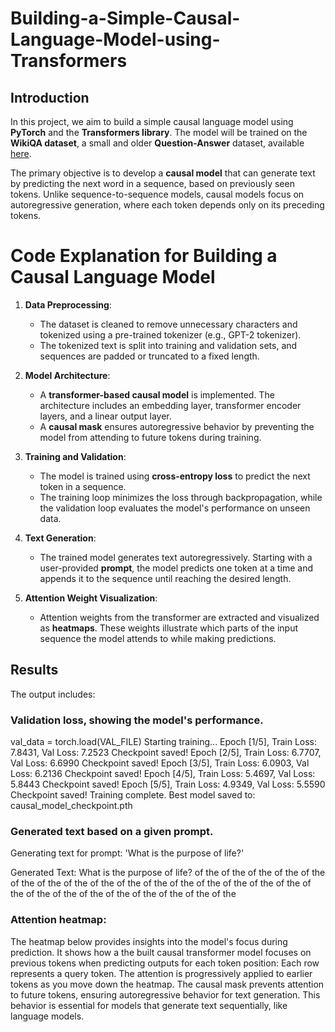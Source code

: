 # Building-a-Simple-Causal-Language-Model-using-Transformers
## **Introduction**

In this project, we aim to build a simple causal language model using **PyTorch** and the **Transformers library**. The model will be trained on the **WikiQA dataset**, a small and older **Question-Answer** dataset, available [here](https://www.microsoft.com/en-us/download/details.aspx?id=52419).  

The primary objective is to develop a **causal model** that can generate text by predicting the next word in a sequence, based on previously seen tokens. Unlike sequence-to-sequence models, causal models focus on autoregressive generation, where each token depends only on its preceding tokens.  

# **Code Explanation for Building a Causal Language Model**

1. **Data Preprocessing**:  
   - The dataset is cleaned to remove unnecessary characters and tokenized using a pre-trained tokenizer (e.g., GPT-2 tokenizer).  
   - The tokenized text is split into training and validation sets, and sequences are padded or truncated to a fixed length.

2. **Model Architecture**:  
   - A **transformer-based causal model** is implemented. The architecture includes an embedding layer, transformer encoder layers, and a linear output layer.  
   - A **causal mask** ensures autoregressive behavior by preventing the model from attending to future tokens during training.

3. **Training and Validation**:  
   - The model is trained using **cross-entropy loss** to predict the next token in a sequence.  
   - The training loop minimizes the loss through backpropagation, while the validation loop evaluates the model's performance on unseen data.

4. **Text Generation**:  
   - The trained model generates text autoregressively. Starting with a user-provided **prompt**, the model predicts one token at a time and appends it to the sequence until reaching the desired length.

5. **Attention Weight Visualization**:  
   - Attention weights from the transformer are extracted and visualized as **heatmaps**. These weights illustrate which parts of the input sequence the model attends to while making predictions.


## **Results**  
The output includes:  
### Validation loss, showing the model's performance.

  val_data = torch.load(VAL_FILE)
Starting training...
Epoch [1/5], Train Loss: 7.8431, Val Loss: 7.2523
Checkpoint saved!
Epoch [2/5], Train Loss: 6.7707, Val Loss: 6.6990
Checkpoint saved!
Epoch [3/5], Train Loss: 6.0903, Val Loss: 6.2136
Checkpoint saved!
Epoch [4/5], Train Loss: 5.4697, Val Loss: 5.8443
Checkpoint saved!
Epoch [5/5], Train Loss: 4.9349, Val Loss: 5.5590
Checkpoint saved!
Training complete. Best model saved to: causal_model_checkpoint.pth


###  Generated text based on a given prompt.


Generating text for prompt: 'What is the purpose of life?'

Generated Text:
 What is the purpose of life? of the of the of the of the of the of the of the of the of the of the of the of the of the of the of the of the of the of the of the of the of the of the of the of the of the

### Attention heatmap:
The heatmap below provides insights into the model's focus during prediction.
It shows how a the built causal transformer model focuses on previous tokens when predicting outputs for each token position:
Each row represents a query token.
The attention is progressively applied to earlier tokens as you move down the heatmap.
The causal mask prevents attention to future tokens, ensuring autoregressive behavior for text generation.
This behavior is essential for models that generate text sequentially, like language models.

